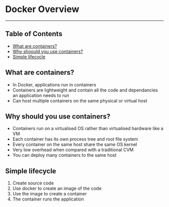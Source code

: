 # Docker Overview

- - - -

## Table of Contents

* [What are containers?](https://github.com/Mr-Bally/DevNotes/blob/main/Docker/dockerOverview.md#what-are-containers)
* [Why shoould you use containers?](https://github.com/Mr-Bally/DevNotes/blob/main/Docker/dockerOverview.md#why-should-you-use-containers)
* [Simple lifecycle](https://github.com/Mr-Bally/DevNotes/blob/main/Docker/dockerOverview.md#simple-lifecycle)

## What are containers?

* In Docker, applications run in containers
* Containers are lightweight and contain all the code and dependancies an application needs to run
* Can host multiple containers on the same physical or virtual host

## Why should you use containers?

* Containers run on a virtualised OS rather than virtualised hardware like a VM
* Each container has its own process tree and root file system
* Every container on the same host share the same OS kernel
* Very low overhead when compared with a traditional CVM
* You can deploy many containers to the same host

## Simple lifecycle

1. Create source code
2. Use docker to create an image of the code
3. Use the image to create a container
4. The container runs the application